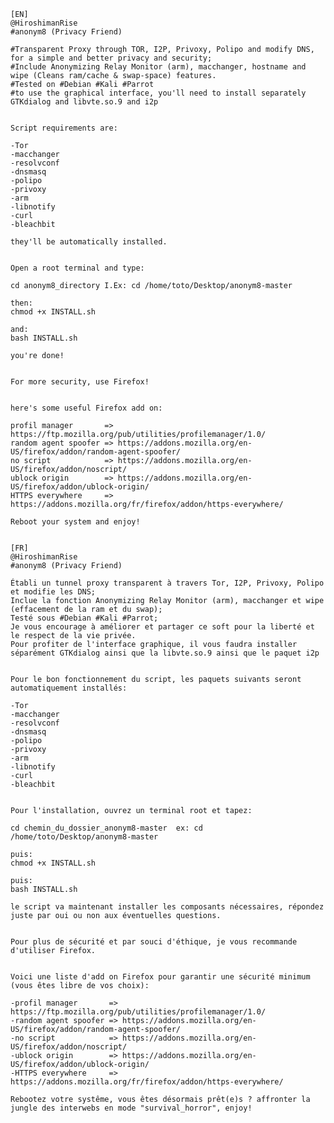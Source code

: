 ~~~~~~~~~~~~~~~~~~~~~~~~~~~~~~~~~~~~~~~~~~~~~~~~~~~~~~~~~~~~~~~~~~~~~~~~~~~~~~~~~~~~~~~~~~~~~~~~~~~~~~~~~~~~~~~~
[EN]
@HiroshimanRise
#anonym8 (Privacy Friend)
 
#Transparent Proxy through TOR, I2P, Privoxy, Polipo and modify DNS, for a simple and better privacy and security;
#Include Anonymizing Relay Monitor (arm), macchanger, hostname and wipe (Cleans ram/cache & swap-space) features.
#Tested on #Debian #Kali #Parrot
#to use the graphical interface, you'll need to install separately GTKdialog and libvte.so.9 and i2p

~~~~~~~~~~~~~~~~~~~~~~~~~~~~~~~~~~~~~~~~~~~~~~~~~~~~~~~~~~~~~~~~~~~~~~~~~~~~~~~~~~~~~~~~~~~~~~~~~~~~~~~~~~~~~~~~
~~~~~~~~~~~~~~~~~~~~~~~~~~~~~~~~~~~~~~~~~~~~~~~~~~~~~~~~~~~~~~~~~~~~~~~~~~~~~~~~~~~~~~~~~~~~~~~~~~~~~~~~~~~~~~~~

Script requirements are:

-Tor     
-macchanger 
-resolvconf 
-dnsmasq    
-polipo     
-privoxy           
-arm        
-libnotify  
-curl
-bleachbit

they'll be automatically installed.

~~~~~~~~~~~~~~~~~~~~~~~~~~~~~~~~~~~~~~~~~~~~~~~~~~~~~~~~~~~~~~~~~~~~~~~~~~~~~~~~~~~~~~~~~~~~~~~~~~~~~~~~~~~~~~~~
~~~~~~~~~~~~~~~~~~~~~~~~~~~~~~~~~~~~~~~~~~~~~~~~~~~~~~~~~~~~~~~~~~~~~~~~~~~~~~~~~~~~~~~~~~~~~~~~~~~~~~~~~~~~~~~~

Open a root terminal and type:

cd anonym8_directory I.Ex: cd /home/toto/Desktop/anonym8-master

then:
chmod +x INSTALL.sh

and:
bash INSTALL.sh

you're done!
~~~~~~~~~~~~~~~~~~~~~~~~~~~~~~~~~~~~~~~~~~~~~~~~~~~~~~~~~~~~~~~~~~~~~~~~~~~~~~~~~~~~~~~~~~~~~~~~~~~~~~~~~~~~~~~~
~~~~~~~~~~~~~~~~~~~~~~~~~~~~~~~~~~~~~~~~~~~~~~~~~~~~~~~~~~~~~~~~~~~~~~~~~~~~~~~~~~~~~~~~~~~~~~~~~~~~~~~~~~~~~~~~

For more security, use Firefox!

~~~~~~~~~~~~~~~~~~~~~~~~~~~~~~~~~~~~~~~~~~~~~~~~~~~~~~~~~~~~~~~~~~~~~~~~~~~~~~~~~~~~~~~~~~~~~~~~~~~~~~~~~~~~~~~~
~~~~~~~~~~~~~~~~~~~~~~~~~~~~~~~~~~~~~~~~~~~~~~~~~~~~~~~~~~~~~~~~~~~~~~~~~~~~~~~~~~~~~~~~~~~~~~~~~~~~~~~~~~~~~~~~

here's some useful Firefox add on:

profil manager       => https://ftp.mozilla.org/pub/utilities/profilemanager/1.0/   
random agent spoofer => https://addons.mozilla.org/en-US/firefox/addon/random-agent-spoofer/    
no script            => https://addons.mozilla.org/en-US/firefox/addon/noscript/   
ublock origin        => https://addons.mozilla.org/en-US/firefox/addon/ublock-origin/  
HTTPS everywhere     => https://addons.mozilla.org/fr/firefox/addon/https-everywhere/    

Reboot your system and enjoy!
~~~~~~~~~~~~~~~~~~~~~~~~~~~~~~~~~~~~~~~~~~~~~~~~~~~~~~~~~~~~~~~~~~~~~~~~~~~~~~~~~~~~~~~~~~~~~~~~~~~~~~~~~~~~~~~~
~~~~~~~~~~~~~~~~~~~~~~~~~~~~~~~~~~~~~~~~~~~~~~~~~~~~~~~~~~~~~~~~~~~~~~~~~~~~~~~~~~~~~~~~~~~~~~~~~~~~~~~~~~~~~~~~

~~~~~~~~~~~~~~~~~~~~~~~~~~~~~~~~~~~~~~~~~~~~~~~~~~~~~~~~~~~~~~~~~~~~~~~~~~~~~~~~~~~~~~~~~~~~~~~~~~~~~~~~~~~~~~~~
~~~~~~~~~~~~~~~~~~~~~~~~~~~~~~~~~~~~~~~~~~~~~~~~~~~~~~~~~~~~~~~~~~~~~~~~~~~~~~~~~~~~~~~~~~~~~~~~~~~~~~~~~~~~~~~~
[FR]
@HiroshimanRise
#anonym8 (Privacy Friend)

Établi un tunnel proxy transparent à travers Tor, I2P, Privoxy, Polipo et modifie les DNS;
Inclue la fonction Anonymizing Relay Monitor (arm), macchanger et wipe (effacement de la ram et du swap);
Testé sous #Debian #Kali #Parrot;
Je vous encourage à améliorer et partager ce soft pour la liberté et le respect de la vie privée.
Pour profiter de l'interface graphique, il vous faudra installer séparément GTKdialog ainsi que la libvte.so.9 ainsi que le paquet i2p
~~~~~~~~~~~~~~~~~~~~~~~~~~~~~~~~~~~~~~~~~~~~~~~~~~~~~~~~~~~~~~~~~~~~~~~~~~~~~~~~~~~~~~~~~~~~~~~~~~~~~~~~~~~~~~~~
~~~~~~~~~~~~~~~~~~~~~~~~~~~~~~~~~~~~~~~~~~~~~~~~~~~~~~~~~~~~~~~~~~~~~~~~~~~~~~~~~~~~~~~~~~~~~~~~~~~~~~~~~~~~~~~~

Pour le bon fonctionnement du script, les paquets suivants seront automatiquement installés:

-Tor        
-macchanger
-resolvconf
-dnsmasq    
-polipo     
-privoxy           
-arm        
-libnotify  
-curl
-bleachbit

~~~~~~~~~~~~~~~~~~~~~~~~~~~~~~~~~~~~~~~~~~~~~~~~~~~~~~~~~~~~~~~~~~~~~~~~~~~~~~~~~~~~~~~~~~~~~~~~~~~~~~~~~~~~~~~~
~~~~~~~~~~~~~~~~~~~~~~~~~~~~~~~~~~~~~~~~~~~~~~~~~~~~~~~~~~~~~~~~~~~~~~~~~~~~~~~~~~~~~~~~~~~~~~~~~~~~~~~~~~~~~~~~

Pour l'installation, ouvrez un terminal root et tapez:

cd chemin_du_dossier_anonym8-master  ex: cd /home/toto/Desktop/anonym8-master

puis:
chmod +x INSTALL.sh

puis:
bash INSTALL.sh

le script va maintenant installer les composants nécessaires, répondez juste par oui ou non aux éventuelles questions.

~~~~~~~~~~~~~~~~~~~~~~~~~~~~~~~~~~~~~~~~~~~~~~~~~~~~~~~~~~~~~~~~~~~~~~~~~~~~~~~~~~~~~~~~~~~~~~~~~~~~~~~~~~~~~~~~
~~~~~~~~~~~~~~~~~~~~~~~~~~~~~~~~~~~~~~~~~~~~~~~~~~~~~~~~~~~~~~~~~~~~~~~~~~~~~~~~~~~~~~~~~~~~~~~~~~~~~~~~~~~~~~~~

Pour plus de sécurité et par souci d'éthique, je vous recommande d'utiliser Firefox.

~~~~~~~~~~~~~~~~~~~~~~~~~~~~~~~~~~~~~~~~~~~~~~~~~~~~~~~~~~~~~~~~~~~~~~~~~~~~~~~~~~~~~~~~~~~~~~~~~~~~~~~~~~~~~~~~
~~~~~~~~~~~~~~~~~~~~~~~~~~~~~~~~~~~~~~~~~~~~~~~~~~~~~~~~~~~~~~~~~~~~~~~~~~~~~~~~~~~~~~~~~~~~~~~~~~~~~~~~~~~~~~~~

Voici une liste d'add on Firefox pour garantir une sécurité minimum (vous êtes libre de vos choix):

-profil manager       => https://ftp.mozilla.org/pub/utilities/profilemanager/1.0/  
-random agent spoofer => https://addons.mozilla.org/en-US/firefox/addon/random-agent-spoofer/   
-no script            => https://addons.mozilla.org/en-US/firefox/addon/noscript/   
-ublock origin        => https://addons.mozilla.org/en-US/firefox/addon/ublock-origin/  
-HTTPS everywhere     => https://addons.mozilla.org/fr/firefox/addon/https-everywhere/  

Rebootez votre systême, vous êtes désormais prêt(e)s ? affronter la jungle des interwebs en mode "survival_horror", enjoy!

~~~~~~~~~~~~~~~~~~~~~~~~~~~~~~~~~~~~~~~~~~~~~~~~~~~~~~~~~~~~~~~~~~~~~~~~~~~~~~~~~~~~~~~~~~~~~~~~~~~~~~~~~~~~~~~~
~~~~~~~~~~~~~~~~~~~~~~~~~~~~~~~~~~~~~~~~~~~~~~~~~~~~~~~~~~~~~~~~~~~~~~~~~~~~~~~~~~~~~~~~~~~~~~~~~~~~~~~~~~~~~~~~

